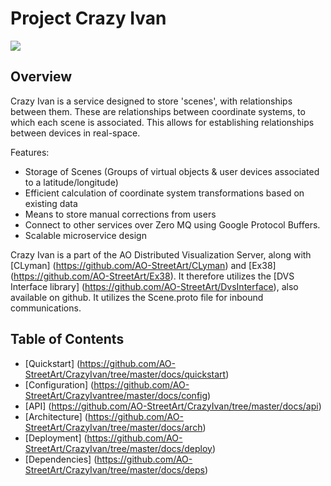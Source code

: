 # Project Crazy Ivan

![](https://travis-ci.org/AO-StreetArt/CrazyIvan.svg?branch=master)

## Overview

Crazy Ivan is a service designed to store 'scenes', with relationships between them.  These are relationships between coordinate systems, to which
each scene is associated.  This allows for establishing relationships between devices in real-space.

Features:
* Storage of Scenes (Groups of virtual objects & user devices associated to a latitude/longitude)
* Efficient calculation of coordinate system transformations based on existing data
* Means to store manual corrections from users
* Connect to other services over Zero MQ using Google Protocol Buffers.
* Scalable microservice design

Crazy Ivan is a part of the AO Distributed Visualization Server, along with [CLyman] (https://github.com/AO-StreetArt/CLyman) and [Ex38] (https://github.com/AO-StreetArt/Ex38).  It therefore utilizes the [DVS Interface library] (https://github.com/AO-StreetArt/DvsInterface), also available on github.  It utilizes the Scene.proto file for inbound communications.

## Table of Contents

* [Quickstart] (https://github.com/AO-StreetArt/CrazyIvan/tree/master/docs/quickstart)
* [Configuration] (https://github.com/AO-StreetArt/CrazyIvantree/master/docs/config)
* [API] (https://github.com/AO-StreetArt/CrazyIvan/tree/master/docs/api)
* [Architecture] (https://github.com/AO-StreetArt/CrazyIvan/tree/master/docs/arch)
* [Deployment] (https://github.com/AO-StreetArt/CrazyIvan/tree/master/docs/deploy)
* [Dependencies] (https://github.com/AO-StreetArt/CrazyIvan/tree/master/docs/deps)
